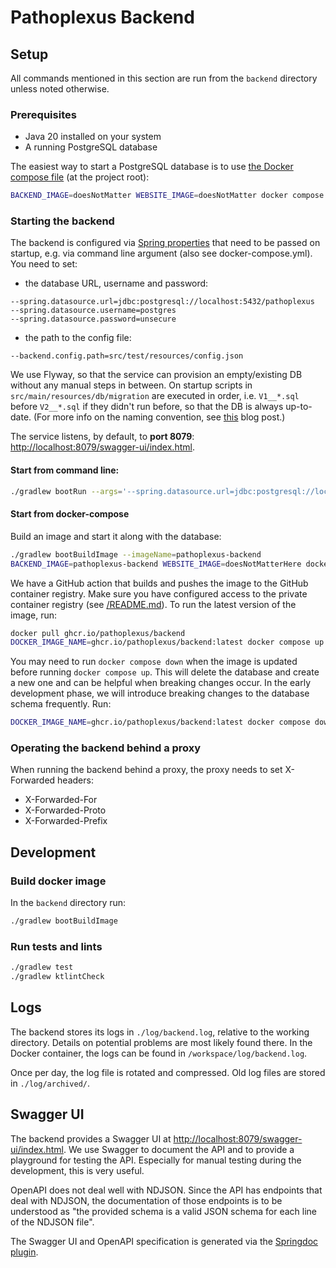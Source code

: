 # Pathoplexus Backend

## Setup

All commands mentioned in this section are run from the `backend` directory unless noted otherwise.

### Prerequisites

* Java 20 installed on your system
* A running PostgreSQL database

The easiest way to start a PostgreSQL database is to use [the Docker compose file](../docker-compose.yml)
(at the project root):

```bash
BACKEND_IMAGE=doesNotMatter WEBSITE_IMAGE=doesNotMatter docker compose up database
```

### Starting the backend

The backend is configured via
[Spring properties](https://docs.spring.io/spring-boot/docs/current/reference/html/features.html#features.external-config)
that need to be passed on startup, e.g. via command line argument (also see docker-compose.yml).
You need to set:
* the database URL, username and password:
```
--spring.datasource.url=jdbc:postgresql://localhost:5432/pathoplexus
--spring.datasource.username=postgres
--spring.datasource.password=unsecure
```
* the path to the config file:
```
--backend.config.path=src/test/resources/config.json
```

We use Flyway, so that the service can provision an empty/existing DB without any manual steps in between. On startup scripts in `src/main/resources/db/migration` are executed in order, i.e. `V1__*.sql` before `V2__*.sql` if they didn't run before, so that the DB is always up-to-date. (For more info on the naming convention, see [this](https://www.red-gate.com/blog/database-devops/flyway-naming-patterns-matter) blog post.)

The service listens, by default, to **port 8079**: <http://localhost:8079/swagger-ui/index.html>.

#### Start from command line: 
```bash
./gradlew bootRun --args='--spring.datasource.url=jdbc:postgresql://localhost:5432/pathoplexus --spring.datasource.username=postgres --spring.datasource.password=unsecure --backend.config.path=src/test/resources/config.json'
```

#### Start from docker-compose

Build an image and start it along with the database:

```bash
./gradlew bootBuildImage --imageName=pathoplexus-backend
BACKEND_IMAGE=pathoplexus-backend WEBSITE_IMAGE=doesNotMatterHere docker compose -f ../docker-compose.yml up backend
```

We have a GitHub action that builds and pushes the image to the GitHub container registry.
Make sure you have configured access to the private container registry (see [/README.md](../README.md)).
To run the latest version of the image, run:

```bash
docker pull ghcr.io/pathoplexus/backend
DOCKER_IMAGE_NAME=ghcr.io/pathoplexus/backend:latest docker compose up
```

You may need to run `docker compose down` when the image is updated before running `docker compose up`.
This will delete the database and create a new one and can be helpful when breaking changes occur.
In the early development phase, we will introduce breaking changes to the database schema frequently.
Run:

```bash
DOCKER_IMAGE_NAME=ghcr.io/pathoplexus/backend:latest docker compose down
```

### Operating the backend behind a proxy

When running the backend behind a proxy, the proxy needs to set X-Forwarded headers:

* X-Forwarded-For
* X-Forwarded-Proto
* X-Forwarded-Prefix

## Development

### Build docker image

In the `backend` directory run:

```bash
./gradlew bootBuildImage
```

### Run tests and lints

```bash
./gradlew test
./gradlew ktlintCheck
```

## Logs

The backend stores its logs in `./log/backend.log`, relative to the working directory.
Details on potential problems are most likely found there.
In the Docker container, the logs can be found in `/workspace/log/backend.log`.

Once per day, the log file is rotated and compressed. Old log files are stored in `./log/archived/`.

## Swagger UI

The backend provides a Swagger UI at <http://localhost:8079/swagger-ui/index.html>.
We use Swagger to document the API and to provide a playground for testing the API.
Especially for manual testing during the development, this is very useful.

OpenAPI does not deal well with NDJSON. 
Since the API has endpoints that deal with NDJSON, the documentation of those endpoints is to be understood as
"the provided schema is a valid JSON schema for each line of the NDJSON file".

The Swagger UI and OpenAPI specification is generated via the [Springdoc plugin](https://springdoc.org/).
